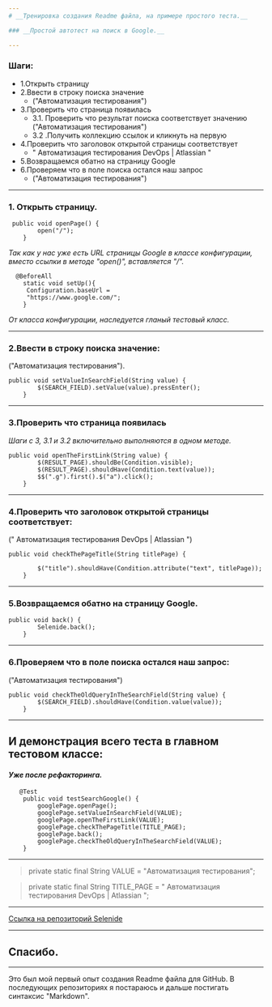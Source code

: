 ```yaml
---
# __Тренировка создания Readme файла, на примере простого теста.__

### __Простой автотест на поиск в Google.__

---
```

### Шаги:
* 1.Открыть страницу 
* 2.Ввести в строку поиска значение
  * ("Автоматизация тестирования")
* 3.Проверить что страница появилась
  * 3.1. Проверить что результат поиска соответствует значению
    ("Автоматизация тестирования")
  * 3.2 .Получить коллекцию ссылок и кликнуть на первую
* 4.Проверить что заголовок открытой страницы соответствует
  * " Автоматизация тестирования DevOps | Atlassian "
* 5.Возвращаемся обатно на страницу Google
* 6.Проверяем что в поле поиска остался наш запрос
  * ("Автоматизация тестирования")
---
### __1. Открыть страницу.__
````
 public void openPage() {    
        open("/");
    }
````
_Так как у нас уже есть URL страницы Google в классе конфигурации, вместо ссылки в методе "open()", вставляется "/"._
````
  @BeforeAll
    static void setUp(){
     Configuration.baseUrl = 
     "https://www.google.com/";
    }
````
_От класса конфигурации, наследуется гланый тестовый класс._

---
### __2.Ввести в строку поиска значение:__
("Автоматизация тестирования").
```
public void setValueInSearchField(String value) {
        $(SEARCH_FIELD).setValue(value).pressEnter();
    }
```
---
### __3.Проверить что страница появилась__
_Шаги с 3, 3.1 и 3.2 включительно выполняются в одном методе._
````
public void openTheFirstLink(String value) {
        $(RESULT_PAGE).shouldBe(Condition.visible);
        $(RESULT_PAGE).shouldHave(Condition.text(value));
        $$(".g").first().$("a").click();
    }
````
---

### __4.Проверить что заголовок открытой страницы соответствует:__
(" Автоматизация тестирования DevOps | Atlassian ")
````
public void checkThePageTitle(String titlePage) {
        
        $("title").shouldHave(Condition.attribute("text", titlePage));
    }
````
---
### __5.Возвращаемся обатно на страницу Google.__
````
public void back() {
        Selenide.back();
    }
````
---
### __6.Проверяем что в поле поиска остался наш запрос:__
("Автоматизация тестирования")
````
public void checkTheOldQueryInTheSearchField(String value) {
        $(SEARCH_FIELD).shouldHave(Condition.value(value));
    }
````
---

## __И демонстрация всего теста в главном тестовом классе:__
#### _Уже после рефакторинга._
````
   @Test
    public void testSearchGoogle() {
        googlePage.openPage();
        googlePage.setValueInSearchField(VALUE);
        googlePage.openTheFirstLink(VALUE);
        googlePage.checkThePageTitle(TITLE_PAGE);
        googlePage.back();
        googlePage.checkTheOldQueryInTheSearchField(VALUE);
    }
````
---

> private static final String VALUE = "Автоматизация тестирования";

> private static final String TITLE_PAGE = " Автоматизация тестирования DevOps | Atlassian ";
---

[Ссылка на репозиторий Selenide](https://github.com/selenide/selenide)

---
## __Спасибо.__

---
Это был мой первый опыт создания Readme файла для GitHub.
В последующих репозиториях я постараюсь и дальше постигать синтаксис "Markdown".

